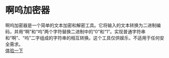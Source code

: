 # 啊呜加密器
啊呜加密器是一个简单的文本加密和解密工具。它将输入的文本转换为二进制编码，并用“啊”和“呜”两个字符替换二进制中的“0”和“1”。实现普通字符串和“啊”、“呜”二字组成的字符串的相互转换。这个工具仅供娱乐，不适用于任何安全需求。  
[体验一下](https://rpone.top/awuEncryptor/)
